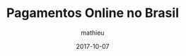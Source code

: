 ---
layout: video
title: "Pagamentos Online no Brasil"
youtube_slug: "b3rzJqEFg1M"
date: 2017-10-07
author: mathieu
pushed: true
locale: "pt-BR"
labels:
  - workshop
thumbnail: 2017-10-07-pagamentos-online-no-brasil.jpg
description: |
  "Nesse workshop Jerome Pays, responsável ecommerce na Lyra Network (Payzen), nos da uma visão geral dos diferentes players do pagamento online no Brasil com o objetivo de melhorar uma etapa essencial na conversão de clientes na sua loja."
---